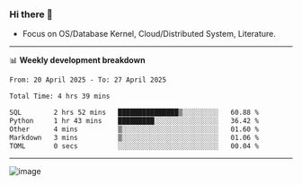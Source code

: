 ### Hi there 👋
<!-- * Daily Meditation via Leetcode/Competitive-Programming. -->
* Focus on OS/Database Kernel, Cloud/Distributed System, Literature.

-------

📊 **Weekly development breakdown**
<!--START_SECTION:waka-->

```txt
From: 20 April 2025 - To: 27 April 2025

Total Time: 4 hrs 39 mins

SQL        2 hrs 52 mins   ███████████████▒░░░░░░░░░   60.88 %
Python     1 hr 43 mins    █████████░░░░░░░░░░░░░░░░   36.42 %
Other      4 mins          ▒░░░░░░░░░░░░░░░░░░░░░░░░   01.60 %
Markdown   3 mins          ▒░░░░░░░░░░░░░░░░░░░░░░░░   01.06 %
TOML       0 secs          ░░░░░░░░░░░░░░░░░░░░░░░░░   00.04 %
```

<!--END_SECTION:waka-->

-------

<!-- [![Leetcode Stats](https://leetcard.jacoblin.cool/hzhang413?font=Fira+Mono)](https://leetcode.com/fxrc) -->
![image](./cyberpunk-ghost-in-the-shell.gif)
<!--![image](./gis-archive.png)-->
